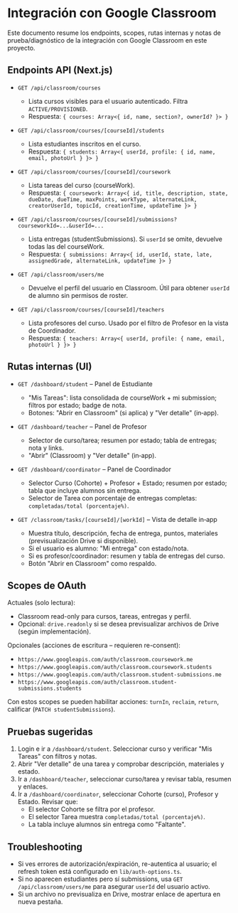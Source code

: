 # Integración con Google Classroom

Este documento resume los endpoints, scopes, rutas internas y notas de prueba/diagnóstico de la integración con Google Classroom en este proyecto.

## Endpoints API (Next.js)

- `GET /api/classroom/courses`
  - Lista cursos visibles para el usuario autenticado. Filtra `ACTIVE/PROVISIONED`.
  - Respuesta: `{ courses: Array<{ id, name, section?, ownerId? }> }`

- `GET /api/classroom/courses/[courseId]/students`
  - Lista estudiantes inscritos en el curso.
  - Respuesta: `{ students: Array<{ userId, profile: { id, name, email, photoUrl } }> }`

- `GET /api/classroom/courses/[courseId]/coursework`
  - Lista tareas del curso (courseWork).
  - Respuesta: `{ coursework: Array<{ id, title, description, state, dueDate, dueTime, maxPoints, workType, alternateLink, creatorUserId, topicId, creationTime, updateTime }> }`

- `GET /api/classroom/courses/[courseId]/submissions?courseworkId=...&userId=...`
  - Lista entregas (studentSubmissions). Si `userId` se omite, devuelve todas las del courseWork.
  - Respuesta: `{ submissions: Array<{ id, userId, state, late, assignedGrade, alternateLink, updateTime }> }`

- `GET /api/classroom/users/me`
  - Devuelve el perfil del usuario en Classroom. Útil para obtener `userId` de alumno sin permisos de roster.

- `GET /api/classroom/courses/[courseId]/teachers`
  - Lista profesores del curso. Usado por el filtro de Profesor en la vista de Coordinador.
  - Respuesta: `{ teachers: Array<{ userId, profile: { name, email, photoUrl } }> }`

## Rutas internas (UI)

- `GET /dashboard/student` – Panel de Estudiante
  - "Mis Tareas": lista consolidada de courseWork + mi submission; filtros por estado; badge de nota.
  - Botones: "Abrir en Classroom" (si aplica) y "Ver detalle" (in‑app).

- `GET /dashboard/teacher` – Panel de Profesor
  - Selector de curso/tarea; resumen por estado; tabla de entregas; nota y links.
  - "Abrir" (Classroom) y "Ver detalle" (in‑app).

- `GET /dashboard/coordinator` – Panel de Coordinador
  - Selector Curso (Cohorte) + Profesor + Estado; resumen por estado; tabla que incluye alumnos sin entrega.
  - Selector de Tarea con porcentaje de entregas completas: `completadas/total (porcentaje%)`.

- `GET /classroom/tasks/[courseId]/[workId]` – Vista de detalle in‑app
  - Muestra título, descripción, fecha de entrega, puntos, materiales (previsualización Drive si disponible).
  - Si el usuario es alumno: "Mi entrega" con estado/nota.
  - Si es profesor/coordinador: resumen y tabla de entregas del curso.
  - Botón "Abrir en Classroom" como respaldo.

## Scopes de OAuth

Actuales (solo lectura):
- Classroom read-only para cursos, tareas, entregas y perfil.
- Opcional: `drive.readonly` si se desea previsualizar archivos de Drive (según implementación).

Opcionales (acciones de escritura – requieren re-consent):
- `https://www.googleapis.com/auth/classroom.coursework.me`
- `https://www.googleapis.com/auth/classroom.coursework.students`
- `https://www.googleapis.com/auth/classroom.student-submissions.me`
- `https://www.googleapis.com/auth/classroom.student-submissions.students`

Con estos scopes se pueden habilitar acciones: `turnIn`, `reclaim`, `return`, calificar (`PATCH studentSubmissions`).

## Pruebas sugeridas

1. Login e ir a `/dashboard/student`. Seleccionar curso y verificar "Mis Tareas" con filtros y notas.
2. Abrir "Ver detalle" de una tarea y comprobar descripción, materiales y estado.
3. Ir a `/dashboard/teacher`, seleccionar curso/tarea y revisar tabla, resumen y enlaces.
4. Ir a `/dashboard/coordinator`, seleccionar Cohorte (curso), Profesor y Estado. Revisar que:
   - El selector Cohorte se filtra por el profesor.
   - El selector Tarea muestra `completadas/total (porcentaje%)`.
   - La tabla incluye alumnos sin entrega como "Faltante".

## Troubleshooting

- Si ves errores de autorización/expiración, re-autentica al usuario; el refresh token está configurado en `lib/auth-options.ts`.
- Si no aparecen estudiantes pero sí submissions, usa `GET /api/classroom/users/me` para asegurar `userId` del usuario activo.
- Si un archivo no previsualiza en Drive, mostrar enlace de apertura en nueva pestaña.
